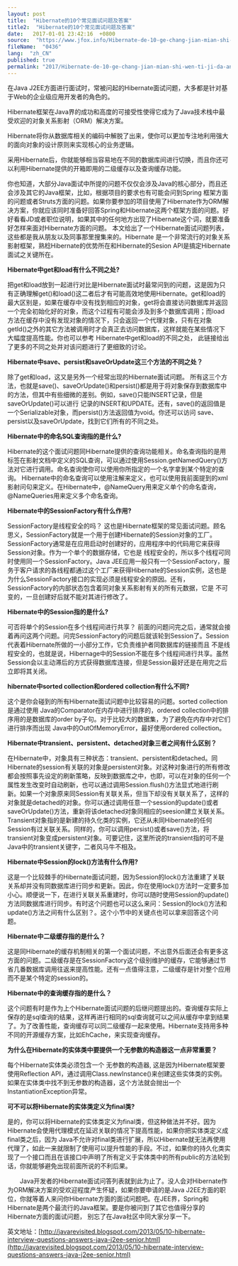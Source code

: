 ```yaml
---
layout: post
title:  "Hibernate的10个常见面试问题及答案"
title2:  "Hibernate的10个常见面试问题及答案"
date:   2017-01-01 23:42:16  +0800
source:  "https://www.jfox.info/Hibernate-de-10-ge-chang-jian-mian-shi-wen-ti-ji-da-an.html"
fileName:  "0436"
lang:  "zh_CN"
published: true
permalink: "2017/Hibernate-de-10-ge-chang-jian-mian-shi-wen-ti-ji-da-an.html"
---
```




在Java J2EE方面进行面试时，常被问起的Hibernate面试问题，大多都是针对基于Web的企业级应用开发者的角色的。

Hibernate框架在Java界的成功和高度的可接受性使得它成为了Java技术栈中最受欢迎的对象关系影射（ORM）解决方案。

Hibernate将你从数据库相关的编码中解脱了出来，使你可以更加专注地利用强大的面向对象的设计原则来实现核心的业务逻辑。

采用Hibernate后，你就能够相当容易地在不同的数据库间进行切换，而且你还可以利用Hibernate提供的开箱即用的二级缓存以及查询缓存功能。

你也知道，大部分Java面试中所提的问题不仅仅会涉及Java的核心部分，而且还会涉及其它的Java框架，比如，根据项目的要求也有可能会问到Spring 框架方面的问题或者Struts方面的问题。如果你要参加的项目使用了Hibernate作为ORM解决方案，你就应该同时准备好回答Spring和Hibernate这两个框架方面的问题。好好看看JD或者职位说明，如果其中的任何地方出现了Hibernate这个词，就要准备好怎样来面对Hibernate方面的问题。
本文给出了一个Hibernate面试问题列表，这些都是我从朋友以及同事那里搜集来的。Hibernate 是一个非常流行的对象关系影射框架，熟稔Hibernate的优势所在和Hibernate的Sesion API是搞定Hibernate面试之关键所在。

**Hibernate中get和load有什么不同之处?**

把get和load放到一起进行对比是Hibernate面试时最常问到的问题，这是因为只有正确理解get()和load()这二者后才有可能高效地使用Hibernate。get和load的最大区别是，如果在缓存中没有找到相应的对象，get将会直接访问数据库并返回一个完全初始化好的对象，而这个过程有可能会涉及到多个数据库调用；而load方法在缓存中没有发现对象的情况下，只会返回一个代理对象，只有在对象getId()之外的其它方法被调用时才会真正去访问数据库，这样就能在某些情况下大幅度提高性能。你也可以参考 Hibernate中get和load的不同之处， 此链接给出了更多的不同之处并对该问题进行了更细致的讨论。

**Hibernate中save、persist和saveOrUpdate这三个方法的不同之处？**

除了get和load，这又是另外一个经常出现的Hibernate面试问题。 所有这三个方法，也就是save()、saveOrUpdate()和persist()都是用于将对象保存到数据库中的方法，但其中有些细微的差别。例如，save()只能INSERT记录，但是saveOrUpdate()可以进行 记录的INSERT和UPDATE。还有，save()的返回值是一个Serializable对象，而persist()方法返回值为void。你还可以访问 save、persist以及saveOrUpdate，找到它们所有的不同之处。

**Hibernate中的命名SQL查询指的是什么?**

Hibernate的这个面试问题同Hibernate提供的查询功能相关。命名查询指的是用<sql-query>标签在影射文档中定义的SQL查询，可以通过使用Session.getNamedQuery()方法对它进行调用。命名查询使你可以使用你所指定的一个名字拿到某个特定的查询。 Hibernate中的命名查询可以使用注解来定义，也可以使用我前面提到的xml影射问句来定义。在Hibernate中，@NameQuery用来定义单个的命名查询，@NameQueries用来定义多个命名查询。

**Hibernate中的SessionFactory有什么作用?**

SessionFactory是线程安全的吗？ 这也是Hibernate框架的常见面试问题。顾名思义，SessionFactory就是一个用于创建Hibernate的Session对象的工厂。SessionFactory通常是在应用启动时创建好的，应用程序中的代码用它来获得Session对象。作为一个单个的数据存储，它也是 线程安全的，所以多个线程可同时使用同一个SessionFactory。Java JEE应用一般只有一个SessionFactory，服务于客户请求的各线程都通过这个工厂来获得Hibernate的Session实例，这也是为什么SessionFactory接口的实现必须是线程安全的原因。还有，SessionFactory的内部状态包含着同对象关系影射有关的所有元数据，它是 不可变的，一旦创建好后就不能对其进行修改了。

**Hibernate中的Session指的是什么?**

可否将单个的Session在多个线程间进行共享？ 前面的问题问完之后，通常就会接着再问这两个问题。问完SessionFactory的问题后就该轮到Session了。Session代表着Hibernate所做的一小部分工作，它负责维护者同数据库的链接而且 不是线程安全的，也就是说，Hibernage中的Session不能在多个线程间进行共享。虽然Session会以主动滞后的方式获得数据库连接，但是Session最好还是在用完之后立即将其关闭。

**hibernate中sorted collection和ordered collection有什么不同?**

这个是你会碰到的所有Hibernate面试问题中比较容易的问题。sorted collection是通过使用 Java的Comparator在内存中进行排序的，ordered collection中的排序用的是数据库的order by子句。对于比较大的数据集，为了避免在内存中对它们进行排序而出现 Java中的OutOfMemoryError，最好使用ordered collection。

**Hibernate中transient、persistent、detached对象三者之间有什么区别？**

在Hibernate中，对象具有三种状态：transient、persistent和detached。同Hibernate的session有关联的对象是persistent对象。对这种对象进行的所有修改都会按照事先设定的刷新策略，反映到数据库之中，也即，可以在对象的任何一个属性发生改变时自动刷新，也可以通过调用Session.flush()方法显式地进行刷新。如果一个对象原来同Session有关联关系，但当下却没有关联关系了，这样的对象就是detached的对象。你可以通过调用任意一个session的update()或者saveOrUpdate()方法，重新将该detached对象同相应的seesion建立关联关系。Transient对象指的是新建的持久化类的实例，它还从未同Hibernate的任何Session有过关联关系。同样的，你可以调用persist()或者save()方法，将transient对象变成persistent对象。可要记住，这里所说的transient指的可不是 Java中的transient关键字，二者风马牛不相及。

**Hibernate中Session的lock()方法有什么作用?**

这是一个比较棘手的Hibernate面试问题，因为Session的lock()方法重建了关联关系却并没有同数据库进行同步和更新。因此，你在使用lock()方法时一定要多加小心。顺便说一下，在进行关联关系重建时，你可以随时使用Session的update()方法同数据库进行同步。有时这个问题也可以这么来问：Session的lock()方法和update()方法之间有什么区别？。这个小节中的关键点也可以拿来回答这个问题。

**Hibernate中二级缓存指的是什么？**

这是同Hibernate的缓存机制相关的第一个面试问题，不出意外后面还会有更多这方面的问题。二级缓存是在SessionFactory这个级别维护的缓存，它能够通过节省几番数据库调用往返来提高性能。还有一点值得注意，二级缓存是针对整个应用而不是某个特定的session的。

**Hibernate中的查询缓存指的是什么？**

这个问题有时是作为上个Hibernate面试问题的后继问题提出的。查询缓存实际上保存的是sql查询的结果，这样再进行相同的sql查询就可以之间从缓存中拿到结果了。为了改善性能，查询缓存可以同二级缓存一起来使用。Hibernate支持用多种不同的开源缓存方案，比如EhCache，来实现查询缓存。

**为什么在Hibernate的实体类中要提供一个无参数的构造器这一点非常重要？**

每个Hibernate实体类必须包含一个 无参数的构造器, 这是因为Hibernate框架要使用Reflection API，通过调用Class.newInstance()来创建这些实体类的实例。如果在实体类中找不到无参数的构造器，这个方法就会抛出一个InstantiationException异常。

**可不可以将Hibernate的实体类定义为final类?**

是的，你可以将Hibernate的实体类定义为final类，但这种做法并不好。因为Hibernate会使用代理模式在延迟关联的情况下提高性能，如果你把实体类定义成final类之后，因为 Java不允许对final类进行扩展，所以Hibernate就无法再使用代理了，如此一来就限制了使用可以提升性能的手段。不过，如果你的持久化类实现了一个接口而且在该接口中声明了所有定义于实体类中的所有public的方法轮到话，你就能够避免出现前面所说的不利后果。

　　Java开发者的Hibernate面试问答列表就到此为止了。没人会对Hibernate作为ORM解决方案的受欢迎程度产生怀疑，如果你要申请的是Java J2EE方面的职位，你就等着人来问你Hibernate方面的面试问题吧。在JEE界，Spring和Hibernate是两个最流行的Java框架。要是你被问到了其它也值得分享的Hibernate方面的面试问题， 别忘了在Java社区中同大家分享一下。

英文地址：[http://javarevisited.blogspot.com/2013/05/10-hibernate-interview-questions-answers-java-j2ee-senior.html](http://javarevisited.blogspot.com/2013/05/10-hibernate-interview-questions-answers-java-j2ee-senior.html)
